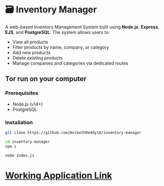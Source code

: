 # 🗃️ Inventory Manager

A web-based Inventory Management System built using **Node.js**, **Express**, **EJS**, and **PostgreSQL**. The system allows users to:

- View all products
- Filter products by name, company, or category
- Add new products
- Delete existing products
- Manage companies and categories via dedicated routes


## Tor run on your computer

### Prerequisites

- Node.js (v14+)
- PostgreSQL

### Installation



   ```bash
   git clone https://github.com/AnikethReddy18/inventory-manager

   cd inventory-manager
   npm i 
   
   node index.js
   ```

# [Working Application Link](https://inventory-manager-1-ck6j.onrender.com/)


